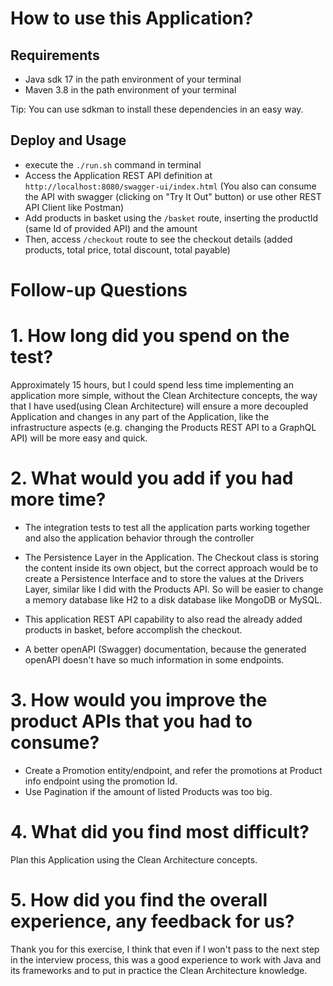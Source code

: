 # How to use this Application?

## Requirements
* Java sdk 17 in the path environment of your terminal
* Maven 3.8 in the path environment of your terminal

Tip: You can use sdkman to install these dependencies in an easy way.

## Deploy and Usage

* execute the `./run.sh` command in terminal
* Access the Application REST API definition at `http://localhost:8080/swagger-ui/index.html`
(You also can consume the API with swagger (clicking on "Try It Out" button) or use other REST API Client like Postman)
* Add products in basket using the `/basket` route, inserting the productId (same Id of provided API) and the amount
* Then, access `/checkout` route to see the checkout details (added products, total price, total discount, total payable)

# Follow-up Questions

# 1. How long did you spend on the test?
Approximately 15 hours, but I could spend less time implementing an application more simple, without
the Clean Architecture concepts, the way that I have used(using Clean Architecture) will ensure a more 
decoupled Application and changes in any part of the Application, like the infrastructure aspects 
(e.g. changing the Products REST API to a GraphQL API) will be more easy and quick.


# 2. What would you add if you had more time?
* The integration tests to test all the application parts working together and also the application behavior through the controller

* The Persistence Layer in the Application. The Checkout class is storing the content inside its own object, 
but the correct approach would be to create a Persistence Interface and to store the values at the Drivers Layer, 
similar like I did with the Products API. So will be easier to change a memory database like H2 to a disk database 
like MongoDB or MySQL.

* This application REST API capability to also read the already added products in basket, before accomplish the checkout.

* A better openAPI (Swagger) documentation, because the generated openAPI doesn't have so much information in some 
endpoints.

# 3. How would you improve the product APIs that you had to consume?

* Create a Promotion entity/endpoint, and refer the promotions at Product info endpoint using the promotion Id.
* Use Pagination if the amount of listed Products was too big.


# 4. What did you find most difficult?

Plan this Application using the Clean Architecture concepts.

# 5. How did you find the overall experience, any feedback for us?

Thank you for this exercise, I think that even if I won't pass to the next step in the interview process, this 
was a good experience to work with Java and its frameworks and to put in practice the Clean Architecture knowledge.
